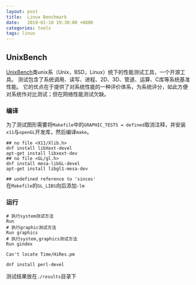 ```yaml
---
layout: post
title:  Linux Benchmark
date:   2019-01-10 19:30:00 +0800
categories: tools
tags: linux
---
```


## UnixBench

[UnixBench](https://github.com/kdlucas/byte-unixbench)类unix系（Unix，BSD，Linux）统下的性能测试工具，一个开源工具。
测试包含了系统调用、读写、进程、2D、3D、管道、运算、C库等系统基准性能。
它的优点在于提供了对系统性能的一种评价体系，为系统评分，如此方便对系统作对比测试；但在网络性能测试欠缺。

### 编译

为了测试图形需要将`Makefile`中的`GRAPHIC_TESTS = defined`取消注释，并安装`x11`与`openGL`开发库，然后编译`make`。

```shell
## no file <X11/Xlib.h>
dnf install libXext-devel
apt-get install libxext-dev
## no file <GL/gl.h>
dnf install mesa-libGL-devel
apt-get install libgl1-mesa-dev
```

`## undefined reference to 'sincos'`  
在`Makefile`的`GL_LIBS`向后添加`-lm`

### 运行

```shell
# 执行system测试方法
Run
# 执行graphic测试方法
Run graphics
# 执行system,graphics测试方法
Run gindex
```

`Can't locate Time/HiRes.pm`  

```shell
dnf install perl-devel
```

测试结果放在`./results`目录下
